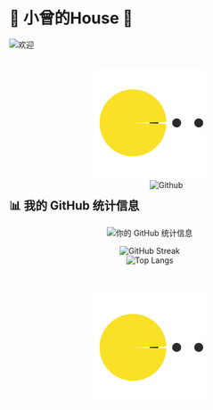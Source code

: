 # 🌟 小曾的House 🌟

![欢迎](https://readme-typing-svg.demolab.com?font=Fira+Code&color=FF5733&size=28&center=true&vCenter=true&width=500&height=50&lines=👋%20欢迎来到我的%20GitHub%20个人主页%21)

<div align="center">
	<br>
	<img src="https://raw.githubusercontent.com/Aniket965/Aniket965/master/pacman.svg?sanitize=true" width="200" height="200">
</div>

<!-- Any image aligned to the right. Beware the width -->
<img width="50%" align="right" alt="Github" src="https://raw.githubusercontent.com/onimur/.github/master/.resources/git-header.svg" />

## 📊 我的 GitHub 统计信息

<div align="center">

  ![你的 GitHub 统计信息](https://github-readme-stats.vercel.app/api?username=zengchaoqun0625&show_icons=true&hide_border=true&bg_color=30,e96443,904e95&title_color=fff&text_color=fff)

  ![GitHub Streak](https://github-readme-streak-stats.herokuapp.com/?user=zengchaoqun0625&hide_border=true&background=30,e96443,904e95&ring=fff&fire=fff&currStreakLabel=fff)
 <br>
  ![Top Langs](https://github-readme-stats.vercel.app/api/top-langs/?username=zengchaoqun0625&layout=compact&hide_border=true&bg_color=30,e96443,904e95&title_color=fff&text_color=fff)

</div>
<br>
<div align="center">
	<br>
	<img src="https://raw.githubusercontent.com/Aniket965/Aniket965/master/pacman.svg?sanitize=true" width="200" height="200">
</div>
